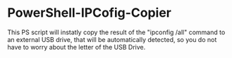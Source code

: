 # PowerShell-IPCofig-Copier

This PS script will instatly copy the result of the "ipconfig /all" command to an external USB drive, that will be automatically detected, so you do not have to worry about the letter of the USB Drive.
